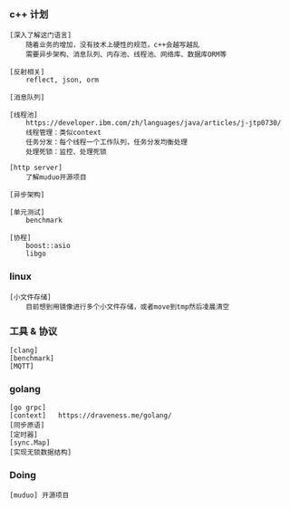 ### c++ 计划
```
[深入了解这门语言]
    随着业务的增加，没有技术上硬性的规范，c++会越写越乱
    需要异步架构、消息队列、内存池、线程池、网络库、数据库ORM等

[反射相关]
    reflect, json, orm

[消息队列]

[线程池]
    https://developer.ibm.com/zh/languages/java/articles/j-jtp0730/
    线程管理：类似context
    任务分发：每个线程一个工作队列，任务分发均衡处理
    处理死锁：监控、处理死锁

[http server]
    了解muduo开源项目

[异步架构]

[单元测试]
    benchmark

[协程]
    boost::asio
    libgo

```

### linux
```
[小文件存储]
    目前想到用镜像进行多个小文件存储，或者move到tmp然后凌晨清空

```

### 工具 & 协议
```
[clang]
[benchmark]
[MQTT]
```

### golang
```
[go grpc]
[context]   https://draveness.me/golang/
[同步原语]
[定时器]
[sync.Map] 
[实现无锁数据结构]
```

### Doing
```
[muduo] 开源项目


```

